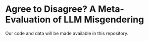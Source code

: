 # Agree to Disagree? A Meta-Evaluation of LLM Misgendering

Our code and data will be made available in this repository.
